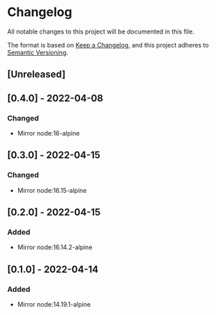 # Changelog

All notable changes to this project will be documented in this file.

The format is based on [Keep a Changelog](https://keepachangelog.com/en/1.0.0/),
and this project adheres to [Semantic Versioning](https://semver.org/spec/v2.0.0.html).

## [Unreleased]

## [0.4.0] - 2022-04-08

### Changed

- Mirror node:16-alpine
  
## [0.3.0] - 2022-04-15

### Changed

- Mirror node:16.15-alpine

## [0.2.0] - 2022-04-15

### Added

- Mirror node:16.14.2-alpine

## [0.1.0] - 2022-04-14

### Added

- Mirror node:14.19.1-alpine
